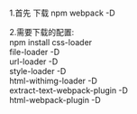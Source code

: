 # 
<p>1.首先 下载 npm webpack -D</p>
2.需要下载的配置:<br>
         npm install css-loader <br />
         file-loader -D <br />
         url-loader -D <br />
         style-loader -D <br />
         html-withimg-loader -D <br />
         extract-text-webpack-plugin -D <br />
         html-webpack-plugin -D <br />